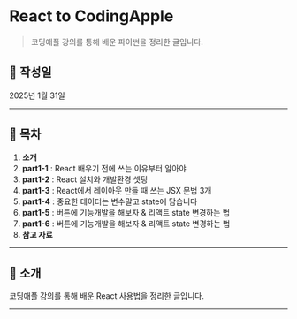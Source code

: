 # React to CodingApple

> 코딩애플 강의를 통해 배운 파이썬을 정리한 글입니다.

## 📅 작성일
2025년 1월 31일

---

## 📌 목차
1. **소개**
2. **part1-1** : React 배우기 전에 쓰는 이유부터 알아야
3. **part1-2** : React 설치와 개발환경 셋팅
4. **part1-3** : React에서 레이아웃 만들 때 쓰는 JSX 문법 3개
5. **part1-4** : 중요한 데이터는 변수말고 state에 담습니다
6. **part1-5** : 버튼에 기능개발을 해보자 & 리액트 state 변경하는 법
7. **part1-6** : 버튼에 기능개발을 해보자 & 리액트 state 변경하는 법
17. **참고 자료**

---

## 📝 소개
코딩애플 강의를 통해 배운 React 사용법을 정리한 글입니다.

---
